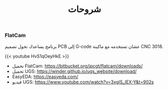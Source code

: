 ﻿---
title: "شروحات"
description: "شروح بسيطة مع صور وفيديو"
draft: false
---

### FlatCam
برنامج يساعدك تحول تصميم PCB إلى G-code عشان تستخدمه مع ماكينة CNC 3018.

{{< youtube HvS1qOeyHkE >}}

- تحميل FlatCam: https://bitbucket.org/jpcgt/flatcam/downloads/
- تحميل UGS: https://winder.github.io/ugs_website/download/
- EasyEDA: https://easyeda.com/
- فيديو UGS: https://www.youtube.com/watch?v=3xgIS_IEX-Y&t=902s
